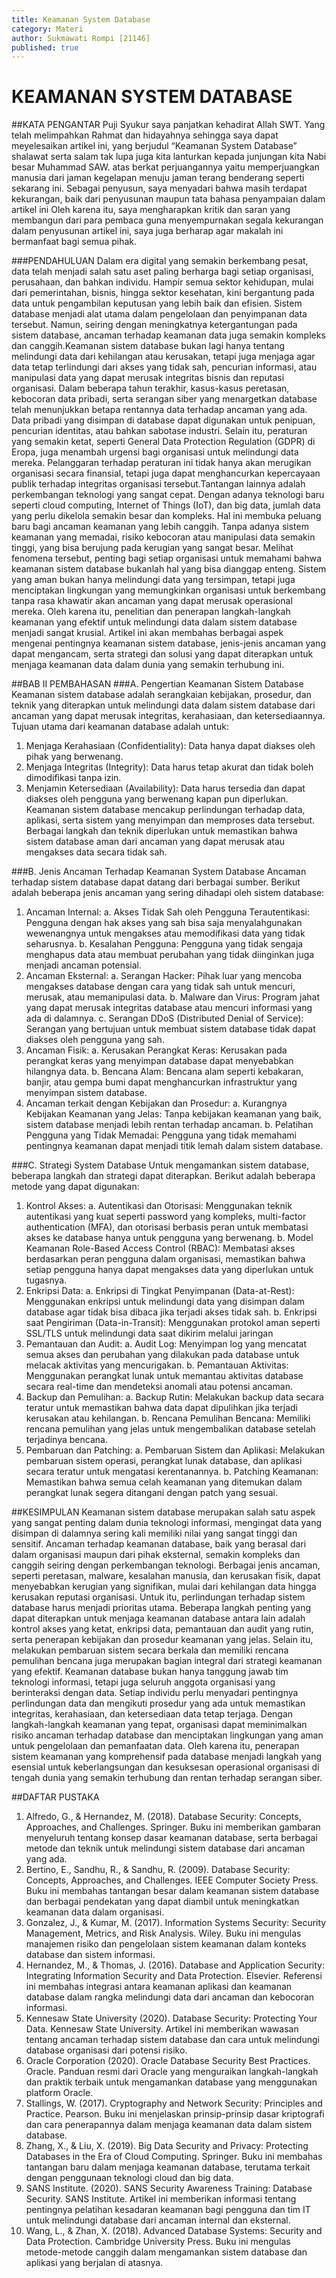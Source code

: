 ```yaml
---
title: Keamanan System Database
category: Materi
author: Sukmawati Rompi [21146]
published: true
---
```

# KEAMANAN SYSTEM DATABASE

##KATA PENGANTAR
Puji Syukur saya panjatkan kehadirat Allah SWT. Yang telah melimpahkan Rahmat dan hidayahnya sehingga saya dapat meyelesaikan artikel ini, yang berjudul “Keamanan System Database” shalawat serta salam tak lupa juga kita lanturkan kepada junjungan kita Nabi besar Muhammad SAW. atas berkat perjuangannya yaitu memperjuangkan manusia dari jaman kegelapan menuju jaman terang benderang seperti sekarang ini.
Sebagai penyusun, saya menyadari bahwa masih terdapat kekurangan, baik dari penyusunan maupun tata bahasa penyampaian dalam artikel ini Oleh karena itu, saya mengharapkan kritik dan saran yang membangun dari para pembaca guna menyempurnakan segala kekurangan dalam penyusunan artikel ini, saya  juga berharap agar makalah ini bermanfaat bagi semua pihak. 

###PENDAHULUAN 
Dalam era digital yang semakin berkembang pesat, data telah menjadi salah satu aset paling berharga bagi setiap organisasi, perusahaan, dan bahkan individu. Hampir semua sektor kehidupan, mulai dari pemerintahan, bisnis, hingga sektor kesehatan, kini bergantung pada data untuk pengambilan keputusan yang lebih baik dan efisien. Sistem database menjadi alat utama dalam pengelolaan dan penyimpanan data tersebut. Namun, seiring dengan meningkatnya ketergantungan pada sistem database, ancaman terhadap keamanan data juga semakin kompleks dan canggih.Keamanan sistem database bukan lagi hanya tentang melindungi data dari kehilangan atau kerusakan, tetapi juga menjaga agar data tetap terlindungi dari akses yang tidak sah, pencurian informasi, atau manipulasi data yang dapat merusak integritas bisnis dan reputasi organisasi. Dalam beberapa tahun terakhir, kasus-kasus peretasan, kebocoran data pribadi, serta serangan siber yang menargetkan database telah menunjukkan betapa rentannya data terhadap ancaman yang ada. Data pribadi yang disimpan di database dapat digunakan untuk penipuan, pencurian identitas, atau bahkan sabotase industri.
Selain itu, peraturan yang semakin ketat, seperti General Data Protection Regulation (GDPR) di Eropa, juga menambah urgensi bagi organisasi untuk melindungi data mereka. Pelanggaran terhadap peraturan ini tidak hanya akan merugikan organisasi secara finansial, tetapi juga dapat menghancurkan kepercayaan publik terhadap integritas organisasi tersebut.Tantangan lainnya adalah perkembangan teknologi yang sangat cepat. Dengan adanya teknologi baru seperti cloud computing, Internet of Things (IoT), dan big data, jumlah data yang perlu dikelola semakin besar dan kompleks. Hal ini membuka peluang baru bagi ancaman keamanan yang lebih canggih. Tanpa adanya sistem keamanan yang memadai, risiko kebocoran atau manipulasi data semakin tinggi, yang bisa berujung pada kerugian yang sangat besar. Melihat fenomena tersebut, penting bagi setiap organisasi untuk memahami bahwa keamanan sistem database bukanlah hal yang bisa dianggap enteng. Sistem yang aman bukan hanya melindungi data yang tersimpan, tetapi juga menciptakan lingkungan yang memungkinkan organisasi untuk berkembang tanpa rasa khawatir akan ancaman yang dapat merusak operasional mereka. Oleh karena itu, penelitian dan penerapan langkah-langkah keamanan yang efektif untuk melindungi data dalam sistem database menjadi sangat krusial.
Artikel ini akan membahas berbagai aspek mengenai pentingnya keamanan sistem database, jenis-jenis ancaman yang dapat mengancam, serta strategi dan solusi yang dapat diterapkan untuk menjaga keamanan data dalam dunia yang semakin terhubung ini.

##BAB II PEMBAHASAN 
###A. Pengertian Keamanan Sistem Database
Keamanan sistem database adalah serangkaian kebijakan, prosedur, dan teknik yang diterapkan untuk melindungi data dalam sistem database dari ancaman yang dapat merusak integritas, kerahasiaan, dan ketersediaannya. Tujuan utama dari keamanan database adalah untuk:
1.	Menjaga Kerahasiaan (Confidentiality): Data hanya dapat diakses oleh pihak yang berwenang.
2.	Menjaga Integritas (Integrity): Data harus tetap akurat dan tidak boleh dimodifikasi tanpa izin.
3.	Menjamin Ketersediaan (Availability): Data harus tersedia dan dapat diakses oleh pengguna yang berwenang kapan pun diperlukan.
Keamanan sistem database mencakup perlindungan terhadap data, aplikasi, serta sistem yang menyimpan dan memproses data tersebut. Berbagai langkah dan teknik diperlukan untuk memastikan bahwa sistem database aman dari ancaman yang dapat merusak atau mengakses data secara tidak sah.

###B. Jenis Ancaman Terhadap Keamanan System Database
Ancaman terhadap sistem database dapat datang dari berbagai sumber. Berikut adalah beberapa jenis ancaman yang sering dihadapi oleh sistem database:
1.	Ancaman Internal:
a.	Akses Tidak Sah oleh Pengguna Terautentikasi: Pengguna dengan hak akses yang sah bisa saja menyalahgunakan wewenangnya untuk mengakses atau memodifikasi data yang tidak seharusnya.
b.	Kesalahan Pengguna: Pengguna yang tidak sengaja menghapus data atau membuat perubahan yang tidak diinginkan juga menjadi ancaman potensial.
2.	Ancaman Eksternal:
a.	Serangan Hacker: Pihak luar yang mencoba mengakses database dengan cara yang tidak sah untuk mencuri, merusak, atau memanipulasi data.
b.	Malware dan Virus: Program jahat yang dapat merusak integritas database atau mencuri informasi yang ada di dalamnya.
c.	Serangan DDoS (Distributed Denial of Service): Serangan yang bertujuan untuk membuat sistem database tidak dapat diakses oleh pengguna yang sah.
3.	Ancaman Fisik:
a.	Kerusakan Perangkat Keras: Kerusakan pada perangkat keras yang menyimpan database dapat menyebabkan hilangnya data.
b.	Bencana Alam: Bencana alam seperti kebakaran, banjir, atau gempa bumi dapat menghancurkan infrastruktur yang menyimpan sistem database.
4.	Ancaman terkait dengan Kebijakan dan Prosedur:
a.	Kurangnya Kebijakan Keamanan yang Jelas: Tanpa kebijakan keamanan yang baik, sistem database menjadi lebih rentan terhadap ancaman.
b.	Pelatihan Pengguna yang Tidak Memadai: Pengguna yang tidak memahami pentingnya keamanan dapat menjadi titik lemah dalam sistem database.

###C. Strategi System Database
Untuk mengamankan sistem database, beberapa langkah dan strategi dapat diterapkan. Berikut adalah beberapa metode yang dapat digunakan:
1.	Kontrol Akses:
a.	Autentikasi dan Otorisasi: Menggunakan teknik autentikasi yang kuat seperti password yang kompleks, multi-factor authentication (MFA), dan otorisasi berbasis peran untuk membatasi akses ke database hanya untuk pengguna yang berwenang.
b.	Model Keamanan Role-Based Access Control (RBAC): Membatasi akses berdasarkan peran pengguna dalam organisasi, memastikan bahwa setiap pengguna hanya dapat mengakses data yang diperlukan untuk tugasnya.
2.	Enkripsi Data:
a.	Enkripsi di Tingkat Penyimpanan (Data-at-Rest): Menggunakan enkripsi untuk melindungi data yang disimpan dalam database agar tidak bisa dibaca jika terjadi akses tidak sah.
b.	Enkripsi saat Pengiriman (Data-in-Transit): Menggunakan protokol aman seperti SSL/TLS untuk melindungi data saat dikirim melalui jaringan
3. Pemantauan dan Audit:
a.	Audit Log: Menyimpan log yang mencatat semua akses dan perubahan yang dilakukan pada database untuk melacak aktivitas yang mencurigakan.
b.	Pemantauan Aktivitas: Menggunakan perangkat lunak untuk memantau aktivitas database secara real-time dan mendeteksi anomali atau potensi ancaman.
4.	Backup dan Pemulihan:
a.	Backup Rutin: Melakukan backup data secara teratur untuk memastikan bahwa data dapat dipulihkan jika terjadi kerusakan atau kehilangan.
b.	Rencana Pemulihan Bencana: Memiliki rencana pemulihan yang jelas untuk mengembalikan database setelah terjadinya bencana.
5.	Pembaruan dan Patching:
a.	Pembaruan Sistem dan Aplikasi: Melakukan pembaruan sistem operasi, perangkat lunak database, dan aplikasi secara teratur untuk mengatasi kerentanannya.
b.	Patching Keamanan: Memastikan bahwa semua celah keamanan yang ditemukan dalam perangkat lunak segera ditangani dengan patch yang sesuai.

##KESIMPULAN
Keamanan sistem database merupakan salah satu aspek yang sangat penting dalam dunia teknologi informasi, mengingat data yang disimpan di dalamnya sering kali memiliki nilai yang sangat tinggi dan sensitif. Ancaman terhadap keamanan database, baik yang berasal dari dalam organisasi maupun dari pihak eksternal, semakin kompleks dan canggih seiring dengan perkembangan teknologi. Berbagai jenis ancaman, seperti peretasan, malware, kesalahan manusia, dan kerusakan fisik, dapat menyebabkan kerugian yang signifikan, mulai dari kehilangan data hingga kerusakan reputasi organisasi.
Untuk itu, perlindungan terhadap sistem database harus menjadi prioritas utama. Beberapa langkah penting yang dapat diterapkan untuk menjaga keamanan database antara lain adalah kontrol akses yang ketat, enkripsi data, pemantauan dan audit yang rutin, serta penerapan kebijakan dan prosedur keamanan yang jelas. Selain itu, melakukan pembaruan sistem secara berkala dan memiliki rencana pemulihan bencana juga merupakan bagian integral dari strategi keamanan yang efektif.
Keamanan database bukan hanya tanggung jawab tim teknologi informasi, tetapi juga seluruh anggota organisasi yang berinteraksi dengan data. Setiap individu perlu menyadari pentingnya perlindungan data dan mengikuti prosedur yang ada untuk memastikan integritas, kerahasiaan, dan ketersediaan data tetap terjaga.
Dengan langkah-langkah keamanan yang tepat, organisasi dapat meminimalkan risiko ancaman terhadap database dan menciptakan lingkungan yang aman untuk pengelolaan dan pemanfaatan data. Oleh karena itu, penerapan sistem keamanan yang komprehensif pada database menjadi langkah yang esensial untuk keberlangsungan dan kesuksesan operasional organisasi di tengah dunia yang semakin terhubung dan rentan terhadap serangan siber.

##DAFTAR PUSTAKA
1.	Alfredo, G., & Hernandez, M. (2018). Database Security: Concepts, Approaches, and Challenges. Springer.
Buku ini memberikan gambaran menyeluruh tentang konsep dasar keamanan database, serta berbagai metode dan teknik untuk melindungi sistem database dari ancaman yang ada.
2.	Bertino, E., Sandhu, R., & Sandhu, R. (2009). Database Security: Concepts, Approaches, and Challenges. IEEE Computer Society Press.
Buku ini membahas tantangan besar dalam keamanan sistem database dan berbagai pendekatan yang dapat diambil untuk meningkatkan keamanan data dalam organisasi.
3.	Gonzalez, J., & Kumar, M. (2017). Information Systems Security: Security Management, Metrics, and Risk Analysis. Wiley.
Buku ini mengulas manajemen risiko dan pengelolaan sistem keamanan dalam konteks database dan sistem informasi.
4.	Hernandez, M., & Thomas, J. (2016). Database and Application Security: Integrating Information Security and Data Protection. Elsevier.
Referensi ini membahas integrasi antara keamanan aplikasi dan keamanan database dalam rangka melindungi data dari ancaman dan kebocoran informasi.
5.	Kennesaw State University (2020). Database Security: Protecting Your Data. Kennesaw State University.
Artikel ini memberikan wawasan tentang ancaman terhadap sistem database dan cara untuk melindungi database organisasi dari potensi risiko.
6.	Oracle Corporation (2020). Oracle Database Security Best Practices. Oracle.
Panduan resmi dari Oracle yang menguraikan langkah-langkah dan praktik terbaik untuk mengamankan database yang menggunakan platform Oracle.
7.	Stallings, W. (2017). Cryptography and Network Security: Principles and Practice. Pearson.
Buku ini menjelaskan prinsip-prinsip dasar kriptografi dan cara penerapannya dalam menjaga keamanan data dalam sistem database.
8.	Zhang, X., & Liu, X. (2019). Big Data Security and Privacy: Protecting Databases in the Era of Cloud Computing. Springer.
Buku ini membahas tantangan baru dalam menjaga keamanan database, terutama terkait dengan penggunaan teknologi cloud dan big data.
9.	SANS Institute. (2020). SANS Security Awareness Training: Database Security. SANS Institute.
Artikel ini memberikan informasi tentang pentingnya pelatihan kesadaran keamanan bagi pengguna dan tim IT untuk melindungi database dari ancaman internal dan eksternal.
10.	Wang, L., & Zhan, X. (2018). Advanced Database Systems: Security and Data Protection. Cambridge University Press.
Buku ini mengulas metode-metode canggih dalam mengamankan sistem database dan aplikasi yang berjalan di atasnya.

